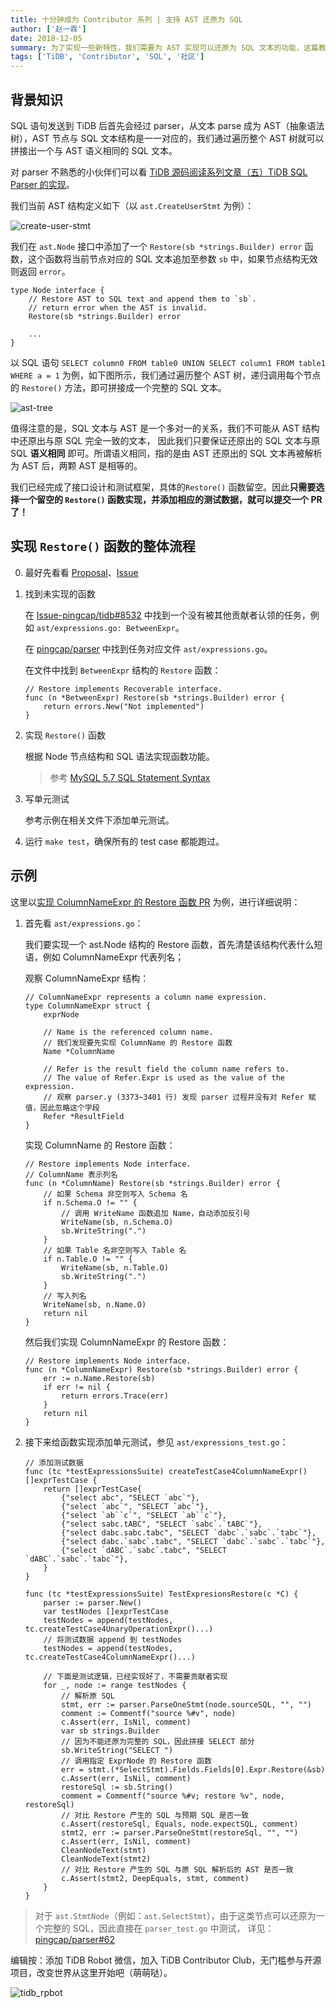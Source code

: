```yaml
---
title: 十分钟成为 Contributor 系列 | 支持 AST 还原为 SQL
author: ['赵一霖']
date: 2018-12-05
summary: 为了实现一些新特性，我们需要为 AST 实现可以还原为 SQL 文本的功能，这篇教程描述如何为 AST 节点添加该功能。首先介绍一些必需的背景知识，然后介绍实现 Restore() 函数的流程，最后会展示一个例子。
tags: ['TiDB', 'Contributor', 'SQL', '社区']
---
```



## **背景知识**

SQL 语句发送到 TiDB 后首先会经过 parser，从文本 parse 成为 AST（抽象语法树），AST 节点与 SQL 文本结构是一一对应的，我们通过遍历整个 AST 树就可以拼接出一个与 AST 语义相同的 SQL 文本。

对 parser 不熟悉的小伙伴们可以看 [TiDB 源码阅读系列文章（五）TiDB SQL Parser 的实现](https://www.pingcap.com/blog-cn/tidb-source-code-reading-5/)。

我们当前 AST 结构定义如下（以 `ast.CreateUserStmt` 为例）：

![create-user-stmt](media/create-user-stmt.png)

我们在 `ast.Node` 接口中添加了一个 `Restore(sb *strings.Builder) error` 函数，这个函数将当前节点对应的 SQL 文本追加至参数 `sb` 中，如果节点结构无效则返回 `error`。

```
type Node interface {
	// Restore AST to SQL text and append them to `sb`.
	// return error when the AST is invalid.
	Restore(sb *strings.Builder) error
	
	...
}
```

以 SQL 语句 `SELECT column0 FROM table0 UNION SELECT column1 FROM table1 WHERE a = 1` 为例，如下图所示，我们通过遍历整个 AST 树，递归调用每个节点的 `Restore()` 方法，即可拼接成一个完整的 SQL 文本。

![ast-tree](media/ast-tree.png)

值得注意的是，SQL 文本与 AST 是一个多对一的关系，我们不可能从 AST 结构中还原出与原 SQL 完全一致的文本，
因此我们只要保证还原出的 SQL 文本与原 SQL **语义相同** 即可。所谓语义相同，指的是由 AST 还原出的 SQL 文本再被解析为 AST 后，两颗 AST 是相等的。

我们已经完成了接口设计和测试框架，具体的`Restore()` 函数留空。因此**只需要选择一个留空的 `Restore()` 函数实现，并添加相应的测试数据，就可以提交一个 PR 了！**

## **实现 `Restore()` 函数的整体流程**

0. 最好先看看 [Proposal](https://github.com/pingcap/tidb/tree/master/docs/design/2018-11-29-ast-to-sql-text.md)、[Issue](https://github.com/pingcap/tidb/issues/8532)

1. 找到未实现的函数

    在 [Issue-pingcap/tidb#8532](https://github.com/pingcap/tidb/issues/8532) 中找到一个没有被其他贡献者认领的任务，例如 `ast/expressions.go: BetweenExpr`。
    
    在 [pingcap/parser](https://github.com/pingcap/parser) 中找到任务对应文件 `ast/expressions.go`。
    
    在文件中找到 `BetweenExpr` 结构的 `Restore` 函数：

    ```
    // Restore implements Recoverable interface.
    func (n *BetweenExpr) Restore(sb *strings.Builder) error {
    	return errors.New("Not implemented")
    }
    ```

2. 实现 `Restore()` 函数

    根据 Node 节点结构和 SQL 语法实现函数功能。
    
     > 参考 [MySQL 5.7 SQL Statement Syntax](https://dev.mysql.com/doc/refman/5.7/en/sql-syntax.html)

3. 写单元测试

    参考示例在相关文件下添加单元测试。

4. 运行 `make test`，确保所有的 test case 都能跑过。

## **示例**

这里以[实现 ColumnNameExpr 的 Restore 函数 PR](https://github.com/pingcap/parser/pull/63/files) 为例，进行详细说明：

1. 首先看 `ast/expressions.go`：

    我们要实现一个 ast.Node 结构的 Restore 函数，首先清楚该结构代表什么短语，例如 ColumnNameExpr 代表列名；
    
    观察 ColumnNameExpr 结构：
    
    ```
    // ColumnNameExpr represents a column name expression.
    type ColumnNameExpr struct {
    	exprNode
    
    	// Name is the referenced column name.
    	// 我们发现要先实现 ColumnName 的 Restore 函数
    	Name *ColumnName
    
    	// Refer is the result field the column name refers to.
    	// The value of Refer.Expr is used as the value of the expression.
    	// 观察 parser.y (3373~3401 行) 发现 parser 过程并没有对 Refer 赋值，因此忽略这个字段
    	Refer *ResultField
    }
    ```
    
    实现 ColumnName 的 Restore 函数：
    
    ```
    // Restore implements Node interface.
    // ColumnName 表示列名
	func (n *ColumnName) Restore(sb *strings.Builder) error {
	    // 如果 Schema 非空则写入 Schema 名
        if n.Schema.O != "" {
            // 调用 WriteName 函数追加 Name，自动添加反引号
            WriteName(sb, n.Schema.O)
            sb.WriteString(".")
        }
        // 如果 Table 名非空则写入 Table 名
        if n.Table.O != "" {
            WriteName(sb, n.Table.O)
            sb.WriteString(".")
        }
        // 写入列名
        WriteName(sb, n.Name.O)
        return nil
	}
	```
	
	然后我们实现 ColumnNameExpr 的 Restore 函数：
	
	```
	// Restore implements Node interface.
    func (n *ColumnNameExpr) Restore(sb *strings.Builder) error {
        err := n.Name.Restore(sb)
    	if err != nil {
    		return errors.Trace(err)
    	}
    	return nil
    }
    ```

2. 接下来给函数实现添加单元测试，参见 `ast/expressions_test.go`：

    ```
    // 添加测试数据
    func (tc *testExpressionsSuite) createTestCase4ColumnNameExpr() []exprTestCase {
        return []exprTestCase{
            {"select abc", "SELECT `abc`"},
            {"select `abc`", "SELECT `abc`"},
            {"select `ab``c`", "SELECT `ab``c`"},
            {"select sabc.tABC", "SELECT `sabc`.`tABC`"},
            {"select dabc.sabc.tabc", "SELECT `dabc`.`sabc`.`tabc`"},
            {"select dabc.`sabc`.tabc", "SELECT `dabc`.`sabc`.`tabc`"},
            {"select `dABC`.`sabc`.tabc", "SELECT `dABC`.`sabc`.`tabc`"},
        }
    }
    
    func (tc *testExpressionsSuite) TestExpresionsRestore(c *C) {
    	parser := parser.New()
    	var testNodes []exprTestCase
    	testNodes = append(testNodes, tc.createTestCase4UnaryOperationExpr()...)
    	// 将测试数据 append 到 testNodes
    	testNodes = append(testNodes, tc.createTestCase4ColumnNameExpr()...)
        
        // 下面是测试逻辑，已经实现好了，不需要贡献者实现
    	for _, node := range testNodes {
    	    // 解析原 SQL
    		stmt, err := parser.ParseOneStmt(node.sourceSQL, "", "")
    		comment := Commentf("source %#v", node)
    		c.Assert(err, IsNil, comment)
    		var sb strings.Builder
    		// 因为不能还原为完整的 SQL，因此拼接 SELECT 部分
    		sb.WriteString("SELECT ")
    		// 调用指定 ExprNode 的 Restore 函数
    		err = stmt.(*SelectStmt).Fields.Fields[0].Expr.Restore(&sb)
    		c.Assert(err, IsNil, comment)
    		restoreSql := sb.String()
    		comment = Commentf("source %#v; restore %v", node, restoreSql)
    		// 对比 Restore 产生的 SQL 与预期 SQL 是否一致
    		c.Assert(restoreSql, Equals, node.expectSQL, comment)
    		stmt2, err := parser.ParseOneStmt(restoreSql, "", "")
    		c.Assert(err, IsNil, comment)
    		CleanNodeText(stmt)
    		CleanNodeText(stmt2)
    		// 对比 Restore 产生的 SQL 与原 SQL 解析后的 AST 是否一致
    		c.Assert(stmt2, DeepEquals, stmt, comment)
    	}
    }
    ```
    
> 对于 `ast.StmtNode`（例如：`ast.SelectStmt`），由于这类节点可以还原为一个完整的 SQL，因此直接在 `parser_test.go` 中测试，
详见：[pingcap/parser#62](https://github.com/pingcap/parser/pull/62)

编辑按：添加 TiDB Robot 微信，加入 TiDB Contributor Club，无门槛参与开源项目，改变世界从这里开始吧（萌萌哒）。

![](media/tidb-robot.jpg "tidb_rpbot")
